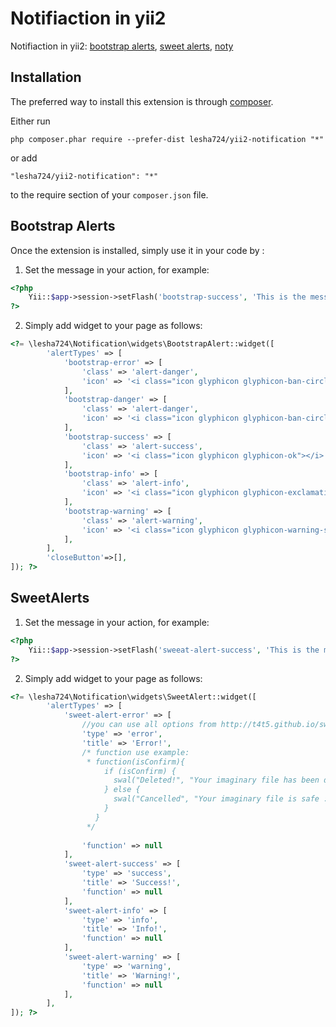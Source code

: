 Notifiaction in yii2 
=====================
Notifiaction in yii2:
    [bootstrap alerts](http://getbootstrap.com/components/#alerts),
    [sweet alerts](http://t4t5.github.io/sweetalert),
    [noty](http://ned.im/noty/)

Installation
------------

The preferred way to install this extension is through [composer](http://getcomposer.org/download/).

Either run

```
php composer.phar require --prefer-dist lesha724/yii2-notification "*"
```

or add

```
"lesha724/yii2-notification": "*"
```

to the require section of your `composer.json` file.



Bootstrap Alerts
-----

Once the extension is installed, simply use it in your code by  :

1) Set the message in your action, for example:

```php
<?php  
    Yii::$app->session->setFlash('bootstrap-success', 'This is the message');
?>
```

2) Simply add widget to your page as follows:

```php
<?= \lesha724\Notification\widgets\BootstrapAlert::widget([
        'alertTypes' => [
            'bootstrap-error' => [
                'class' => 'alert-danger',
                'icon' => '<i class="icon glyphicon glyphicon-ban-circle"></i>',
            ],
            'bootstrap-danger' => [
                'class' => 'alert-danger',
                'icon' => '<i class="icon glyphicon glyphicon-ban-circle"></i>',
            ],
            'bootstrap-success' => [
                'class' => 'alert-success',
                'icon' => '<i class="icon glyphicon glyphicon-ok"></i>',
            ],
            'bootstrap-info' => [
                'class' => 'alert-info',
                'icon' => '<i class="icon glyphicon glyphicon-exclamation-sign"></i>',
            ],
            'bootstrap-warning' => [
                'class' => 'alert-warning',
                'icon' => '<i class="icon glyphicon glyphicon-warning-sign"></i>',
            ],
        ],
        'closeButton'=>[],
]); ?>
```

SweetAlerts
---

1) Set the message in your action, for example:

```php
<?php  
    Yii::$app->session->setFlash('sweeat-alert-success', 'This is the message');
?>
```

2) Simply add widget to your page as follows:

```php
<?= \lesha724\Notification\widgets\SweetAlert::widget([
        'alertTypes' => [
            'sweet-alert-error' => [
                //you can use all options from http://t4t5.github.io/sweetalert/
                'type' => 'error',
                'title' => 'Error!',
                /* function use example:
                 * function(isConfirm){
                     if (isConfirm) {
                       swal("Deleted!", "Your imaginary file has been deleted.", "success");
                     } else {
                       swal("Cancelled", "Your imaginary file is safe :)", "error");
                     }
                   }
                 */
                
                'function' => null
            ],
            'sweet-alert-success' => [
                'type' => 'success',
                'title' => 'Success!',
                'function' => null
            ],
            'sweet-alert-info' => [
                'type' => 'info',
                'title' => 'Info!',
                'function' => null
            ],
            'sweet-alert-warning' => [
                'type' => 'warning',
                'title' => 'Warning!',
                'function' => null
            ],
        ],
]); ?>
```